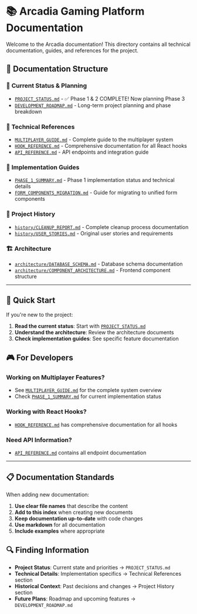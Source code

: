 # 📚 Arcadia Gaming Platform Documentation

Welcome to the Arcadia documentation! This directory contains all technical documentation, guides, and references for the project.

## 📁 Documentation Structure

### 🎯 **Current Status & Planning**

- [`PROJECT_STATUS.md`](./PROJECT_STATUS.md) - ✅ Phase 1 & 2 COMPLETE! Now planning Phase 3
- [`DEVELOPMENT_ROADMAP.md`](./DEVELOPMENT_ROADMAP.md) - Long-term project planning and phase breakdown

### 🔧 **Technical References**

- [`MULTIPLAYER_GUIDE.md`](./MULTIPLAYER_GUIDE.md) - Complete guide to the multiplayer system
- [`HOOK_REFERENCE.md`](./HOOK_REFERENCE.md) - Comprehensive documentation for all React hooks
- [`API_REFERENCE.md`](./api/README.md) - API endpoints and integration guide

### 🚀 **Implementation Guides**

- [`PHASE_1_SUMMARY.md`](./PHASE_1_SUMMARY.md) - Phase 1 implementation status and technical details
- [`FORM_COMPONENTS_MIGRATION.md`](./FORM_COMPONENTS_MIGRATION.md) - Guide for migrating to unified form components

### 📝 **Project History**

- [`history/CLEANUP_REPORT.md`](./history/CLEANUP_REPORT.md) - Complete cleanup process documentation
- [`history/USER_STORIES.md`](./history/USER_STORIES.md) - Original user stories and requirements

### 🏗️ **Architecture**

- [`architecture/DATABASE_SCHEMA.md`](./architecture/DATABASE_SCHEMA.md) - Database schema documentation
- [`architecture/COMPONENT_ARCHITECTURE.md`](./architecture/COMPONENT_ARCHITECTURE.md) - Frontend component structure

---

## 🚀 Quick Start

If you're new to the project:

1. **Read the current status**: Start with [`PROJECT_STATUS.md`](./PROJECT_STATUS.md)
2. **Understand the architecture**: Review the architecture documents
3. **Check implementation guides**: See specific feature documentation

## 🎮 For Developers

### Working on Multiplayer Features?

- See [`MULTIPLAYER_GUIDE.md`](./MULTIPLAYER_GUIDE.md) for the complete system overview
- Check [`PHASE_1_SUMMARY.md`](./PHASE_1_SUMMARY.md) for current implementation status

### Working with React Hooks?

- [`HOOK_REFERENCE.md`](./HOOK_REFERENCE.md) has comprehensive documentation for all hooks

### Need API Information?

- [`API_REFERENCE.md`](./api/README.md) contains all endpoint documentation

---

## 📋 Documentation Standards

When adding new documentation:

1. **Use clear file names** that describe the content
2. **Add to this index** when creating new documents
3. **Keep documentation up-to-date** with code changes
4. **Use markdown** for all documentation
5. **Include examples** where appropriate

## 🔍 Finding Information

- **Project Status**: Current state and priorities → `PROJECT_STATUS.md`
- **Technical Details**: Implementation specifics → Technical References section
- **Historical Context**: Past decisions and changes → Project History section
- **Future Plans**: Roadmap and upcoming features → `DEVELOPMENT_ROADMAP.md`
